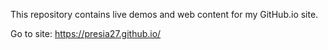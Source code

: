 This repository contains live demos and web content for my GitHub.io site.

Go to site: https://presia27.github.io/
